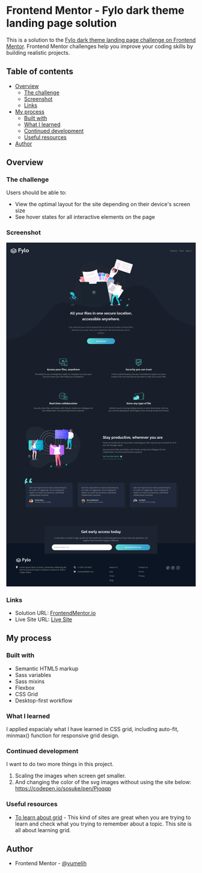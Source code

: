 # Frontend Mentor - Fylo dark theme landing page solution

This is a solution to the [Fylo dark theme landing page challenge on Frontend Mentor](https://www.frontendmentor.io/challenges/fylo-dark-theme-landing-page-5ca5f2d21e82137ec91a50fd). Frontend Mentor challenges help you improve your coding skills by building realistic projects.

## Table of contents

- [Overview](#overview)
  - [The challenge](#the-challenge)
  - [Screenshot](#screenshot)
  - [Links](#links)
- [My process](#my-process)
  - [Built with](#built-with)
  - [What I learned](#what-i-learned)
  - [Continued development](#continued-development)
  - [Useful resources](#useful-resources)
- [Author](#author)

## Overview

### The challenge

Users should be able to:

- View the optimal layout for the site depending on their device's screen size
- See hover states for all interactive elements on the page

### Screenshot

![Desktop Screenshot](./design/sh/desktop-sh.png)

### Links

- Solution URL: [FrontendMentor.io](https://www.frontendmentor.io/solutions/fylo-dark-theme-landing-page-using-scss-and-css-grid-lojOll86fk)
- Live Site URL: [Live Site](https://yumelih.github.io/fylo-dark-theme-landing-page-master/)

## My process

### Built with

- Semantic HTML5 markup
- Sass variables
- Sass mixins
- Flexbox
- CSS Grid
- Desktop-first workflow

### What I learned

I applied espacialy what I have learned in CSS grid, including auto-fit, minmax() function for responsive grid design.

### Continued development

I want to do two more things in this project.

1. Scaling the images when screen get smaller.
2. And changing the color of the svg images without using the site below: https://codepen.io/sosuke/pen/Pjoqqp

### Useful resources

- [To learn about grid](https://learncssgrid.com/) - This kind of sites are great when you are trying to learn and check what you trying to remember about a topic. This site is all about learning grid.

## Author

- Frontend Mentor - [@yumelih](https://www.frontendmentor.io/profile/yumelih)
